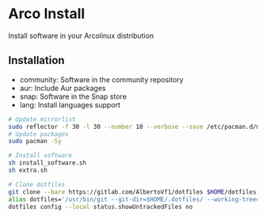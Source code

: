 # Arco Install

Install software in your Arcolinux distribution

## Installation

- community: Software in the community repository
- aur: Include Aur packages
- snap: Software in the Snap store
- lang: Install languages support

```bash
# Update mirrorlist
sudo reflector -f 30 -l 30 --number 10 --verbose --save /etc/pacman.d/mirrorlist
# Update packages
sudo pacman -Sy
```

```bash
# Install software
sh install_software.sh
sh extra.sh
```

```bash
# Clone dotfiles
git clone --bare https://gitlab.com/AlbertoVf1/dotfiles $HOME/dotfiles
alias dotfiles='/usr/bin/git --git-dir=$HOME/.dotfiles/ --working-tree=$HOME'
dotfiles config --local status.showUntrackedFiles no
```
